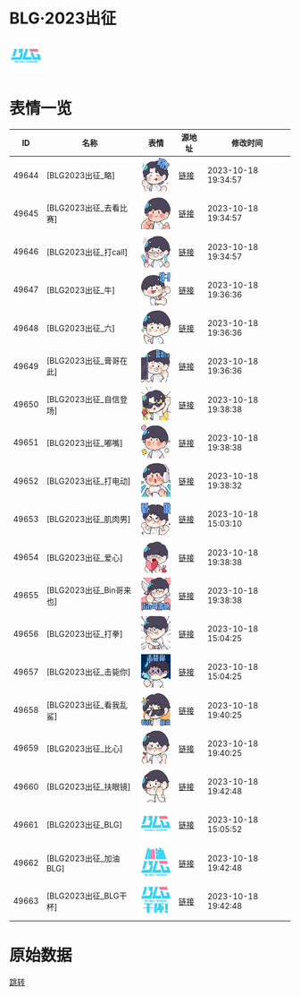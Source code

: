 # BLG·2023出征

<img src="./cover.png" height="60" alt="cover" />

# 表情一览

|ID|名称|表情|源地址|修改时间|
|----|----|----|----|----|
|49644|[BLG2023出征_略]|<img src="./pic/049644_%5BBLG2023出征_略%5D.png" height="60" alt="略"/>|[链接](https://i0.hdslb.com/bfs/emote/d433f4d6e71e6310e552884a0301d436a37b7b4a.png)|2023-10-18 19:34:57|
|49645|[BLG2023出征_去看比赛]|<img src="./pic/049645_%5BBLG2023出征_去看比赛%5D.png" height="60" alt="去看比赛"/>|[链接](https://i0.hdslb.com/bfs/emote/e5762f9825686ae0015bc8ec721913db295dff6a.png)|2023-10-18 19:34:57|
|49646|[BLG2023出征_打call]|<img src="./pic/049646_%5BBLG2023出征_打call%5D.png" height="60" alt="打call"/>|[链接](https://i0.hdslb.com/bfs/emote/3612f3302e8770f7fe4196e377b44241ac724e38.png)|2023-10-18 19:34:57|
|49647|[BLG2023出征_牛]|<img src="./pic/049647_%5BBLG2023出征_牛%5D.png" height="60" alt="牛"/>|[链接](https://i0.hdslb.com/bfs/emote/a6a718d9d003f2ea737c788e8a70c4ae2b18ca99.png)|2023-10-18 19:36:36|
|49648|[BLG2023出征_六]|<img src="./pic/049648_%5BBLG2023出征_六%5D.png" height="60" alt="六"/>|[链接](https://i0.hdslb.com/bfs/emote/98d6fb5b970bace910c67fbe6700ec34511c71d9.png)|2023-10-18 19:36:36|
|49649|[BLG2023出征_膏哥在此]|<img src="./pic/049649_%5BBLG2023出征_膏哥在此%5D.png" height="60" alt="膏哥在此"/>|[链接](https://i0.hdslb.com/bfs/emote/9044015301d0e4c01d19c4124cd6ba1bb35117c9.png)|2023-10-18 19:36:36|
|49650|[BLG2023出征_自信登场]|<img src="./pic/049650_%5BBLG2023出征_自信登场%5D.png" height="60" alt="自信登场"/>|[链接](https://i0.hdslb.com/bfs/emote/926bec7359cbda6aad76d052924c19c0013dbb1d.png)|2023-10-18 19:38:38|
|49651|[BLG2023出征_嘟嘴]|<img src="./pic/049651_%5BBLG2023出征_嘟嘴%5D.png" height="60" alt="嘟嘴"/>|[链接](https://i0.hdslb.com/bfs/emote/c6394331deab400014772d226ce4e73ffa429512.png)|2023-10-18 19:38:38|
|49652|[BLG2023出征_打电动]|<img src="./pic/049652_%5BBLG2023出征_打电动%5D.png" height="60" alt="打电动"/>|[链接](https://i0.hdslb.com/bfs/emote/97961b298a76993ce1a6244c36a25fdc069133eb.png)|2023-10-18 19:38:32|
|49653|[BLG2023出征_肌肉男]|<img src="./pic/049653_%5BBLG2023出征_肌肉男%5D.png" height="60" alt="肌肉男"/>|[链接](https://i0.hdslb.com/bfs/emote/9c5f6513d3656cb01bc060f5040c49ec69309833.png)|2023-10-18 15:03:10|
|49654|[BLG2023出征_爱心]|<img src="./pic/049654_%5BBLG2023出征_爱心%5D.png" height="60" alt="爱心"/>|[链接](https://i0.hdslb.com/bfs/emote/b0becf12d793c22a7aa1032547321ffb5a8c7f44.png)|2023-10-18 19:38:38|
|49655|[BLG2023出征_Bin哥来也]|<img src="./pic/049655_%5BBLG2023出征_Bin哥来也%5D.png" height="60" alt="Bin哥来也"/>|[链接](https://i0.hdslb.com/bfs/emote/3999e276dd2871f81e0706d94bcc15bf973ea6c1.png)|2023-10-18 19:38:38|
|49656|[BLG2023出征_打拳]|<img src="./pic/049656_%5BBLG2023出征_打拳%5D.png" height="60" alt="打拳"/>|[链接](https://i0.hdslb.com/bfs/emote/cd6d346be1b4c9e7cc434012e5ba3b01be103fd8.png)|2023-10-18 15:04:25|
|49657|[BLG2023出征_击毙你]|<img src="./pic/049657_%5BBLG2023出征_击毙你%5D.png" height="60" alt="击毙你"/>|[链接](https://i0.hdslb.com/bfs/emote/6a5e2dd60387f2edcc7babe0fda03c913edd8211.png)|2023-10-18 15:04:25|
|49658|[BLG2023出征_看我乱鲨]|<img src="./pic/049658_%5BBLG2023出征_看我乱鲨%5D.png" height="60" alt="看我乱鲨"/>|[链接](https://i0.hdslb.com/bfs/emote/f5d10490844d8a248728ed2577d061355738a517.png)|2023-10-18 19:40:25|
|49659|[BLG2023出征_比心]|<img src="./pic/049659_%5BBLG2023出征_比心%5D.png" height="60" alt="比心"/>|[链接](https://i0.hdslb.com/bfs/emote/dfee85dcc7d3b563de35cf237e583ac5ed126dd7.png)|2023-10-18 19:40:25|
|49660|[BLG2023出征_扶眼镜]|<img src="./pic/049660_%5BBLG2023出征_扶眼镜%5D.png" height="60" alt="扶眼镜"/>|[链接](https://i0.hdslb.com/bfs/emote/34a18ad3f3aee872c43f0828ffafef5a1a92d271.png)|2023-10-18 19:42:48|
|49661|[BLG2023出征_BLG]|<img src="./pic/049661_%5BBLG2023出征_BLG%5D.png" height="60" alt="BLG"/>|[链接](https://i0.hdslb.com/bfs/emote/5fd50c47f0c6733d5648c653ee869d120ce308a9.png)|2023-10-18 15:05:52|
|49662|[BLG2023出征_加油BLG]|<img src="./pic/049662_%5BBLG2023出征_加油BLG%5D.png" height="60" alt="加油BLG"/>|[链接](https://i0.hdslb.com/bfs/emote/2cfd3454e1fa9ddb22632c633bf8f2bda1004e28.png)|2023-10-18 19:42:48|
|49663|[BLG2023出征_BLG干杯]|<img src="./pic/049663_%5BBLG2023出征_BLG干杯%5D.png" height="60" alt="BLG干杯"/>|[链接](https://i0.hdslb.com/bfs/emote/d292f1226f71c726fb23249ac97be9bd59c63405.png)|2023-10-18 19:42:48|

# 原始数据

[跳转](./raw.json)

